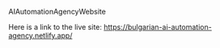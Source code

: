 AIAutomationAgencyWebsite

Here is a link to the live site: https://bulgarian-ai-automation-agency.netlify.app/ 
